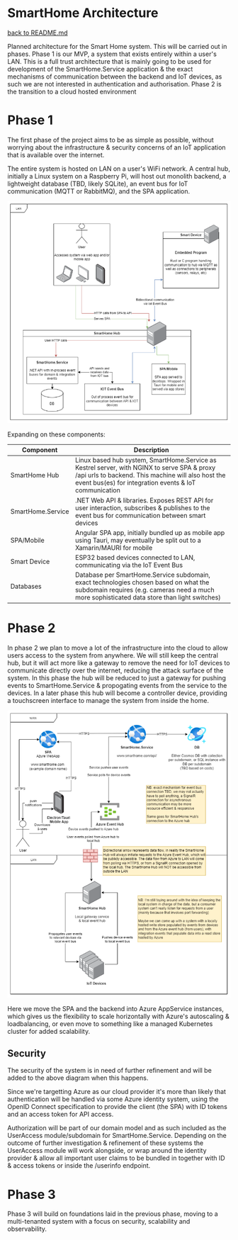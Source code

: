 # SmartHome Architecture

[back to README.md](../README.md)

Planned architecture for the Smart Home system. This will be carried out in phases. Phase 1 is our MVP, a system that exists entirely within a user's LAN. This is a full trust architecture that is mainly going to be used for development of the SmartHome.Service application & the exact mechanisms of communication between the backend and IoT devices, as such we are not interested in authentication and authorisation. Phase 2 is the transition to a cloud hosted environment

# Phase 1

The first phase of the project aims to be as simple as possible, without worrying about the infrastructure & security concerns of an IoT application that is available over the internet.

The entire system is hosted on LAN on a user's WiFi network. A central hub, initially a Linux system on a Raspberry Pi, will host out monolith backend, a lightweight database (TBD, likely SQLite), an event bus for IoT communication (MQTT or RabbitMQ), and the SPA application.

![Architecture Phase 1](./Diagrams/ArchitecturePhase1.drawio.png)

Expanding on these components:

| Component         | Description                                                                                                                                                                                                 |
| ----------------- | ----------------------------------------------------------------------------------------------------------------------------------------------------------------------------------------------------------- |
| SmartHome Hub     | Linux based hub system, SmartHome.Service as Kestrel server, with NGINX to serve SPA & proxy /api urls to backend. This machine will also host the event bus(es) for integration events & IoT communication |
| SmartHome.Service | .NET Web API & libraries. Exposes REST API for user interaction, subscribes & publishes to the event bus for communication between smart devices                                                            |
| SPA/Mobile        | Angular SPA app, initially bundled up as mobile app using Tauri, may eventually be split out to a Xamarin/MAURI for mobile                                                                                  |
| Smart Device      | ESP32 based devices connected to LAN, communicating via the IoT Event Bus                                                                                                                                   |
| Databases         | Database per SmartHome.Service subdomain, exact technologies chosen based on what the subdomain requires (e.g. cameras need a much more sophisticated data store than light switches)                       |

# Phase 2

In phase 2 we plan to move a lot of the infrastructure into the cloud to allow users access to the system from anywhere. We will still keep the central hub, but it will act more like a gateway to remove the need for IoT devices to communicate directly over the internet, reducing the attack surface of the system. In this phase the hub will be reduced to just a gateway for pushing events to SmartHome.Service & propogating events from the service to the devices. In a later phase this hub will become a controller device, providing a touchscreen interface to manage the system from inside the home.

![Architecture Phase 2](./Diagrams/ArchitecturePhase2.drawio.png)

Here we move the SPA and the backend into Azure AppService instances, which gives us the flexibility to scale horizontally with Azure's autoscaling & loadbalancing, or even move to something like a managed Kubernetes cluster for added scalability.

## Security

The security of the system is in need of further refinement and will be added to the above diagram when this happens.

Since we're targetting Azure as our cloud provider it's more than likely that authentication will be handled via some Azure identity system, using the OpenID Connect specification to provide the client (the SPA) with ID tokens and an access token for API access.

Authorization will be part of our domain model and as such included as the UserAccess module/subdomain for SmartHome.Service. Depending on the outcome of further investigation & refinement of these systems the UserAccess module will work alongside, or wrap around the identity provider & allow all important user claims to be bundled in together with ID & access tokens or inside the /userinfo endpoint.

# Phase 3

Phase 3 will build on foundations laid in the previous phase, moving to a multi-tenanted system with a focus on security, scalability and observability.
